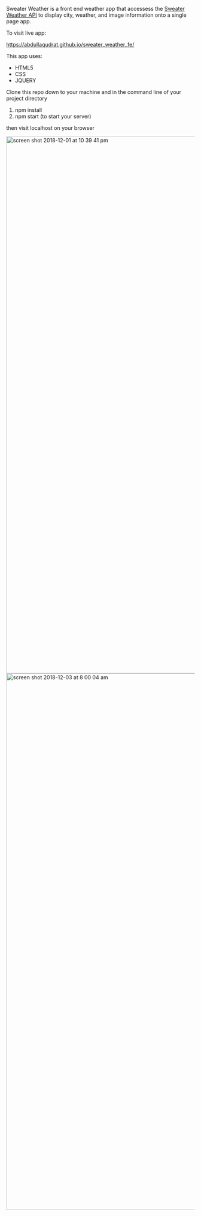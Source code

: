 Sweater Weather is a front end weather app that accessess the [Sweater Weather API](https://github.com/abdullaqudrat/sweater_weather_api) to display city, weather, and image information onto a single page app.

To visit live app:

https://abdullaqudrat.github.io/sweater_weather_fe/

This app uses:

* HTML5
* CSS
* JQUERY

Clone this repo down to your machine and in the command line of your project directory

   1. npm install
   2. npm start (to start your server)
   
then visit localhost on your browser

<img width="1436" alt="screen shot 2018-12-01 at 10 39 41 pm" src="https://user-images.githubusercontent.com/38393041/49381236-b1b72380-f6d0-11e8-972c-5f17f927b2f5.png">
<img width="1434" alt="screen shot 2018-12-03 at 8 00 04 am" src="https://user-images.githubusercontent.com/38393041/49381619-8da81200-f6d1-11e8-83e8-9f5c32b70843.png">

